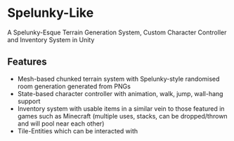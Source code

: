 # Spelunky-Like
A Spelunky-Esque Terrain Generation System, Custom Character Controller and Inventory System in Unity

## Features
* Mesh-based chunked terrain system with Spelunky-style randomised room generation generated from PNGs
* State-based character controller with animation, walk, jump, wall-hang support
* Inventory system with usable items in a similar vein to those featured in games such as Minecraft (multiple uses, stacks, can be dropped/thrown and will pool near each other)
* Tile-Entities which can be interacted with
